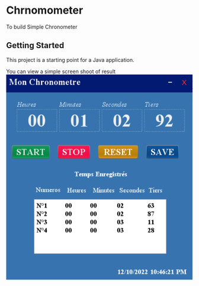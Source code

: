 # Chrnomometer

To build Simple Chronometer

## Getting Started

This project is a starting point for a Java application.

You can view a simple screen shoot of result
![Screenshot Of App](https://github.com/RonaldoMine/chronometer/blob/master/app.png)